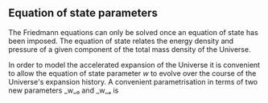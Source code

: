 ## Equation of state parameters

The Friedmann equations can only be solved once an equation of state has been imposed.
The equation of state relates the energy density and pressure of a given component of the total mass density of the Universe.

In order to model the accelerated expansion of the Universe it is convenient to allow the equation of state parameter _w_ to evolve over the course of the Universe's expansion history.
A convenient parametrisation in terms of two new parameters _w_₀ and _w_ₐ is
